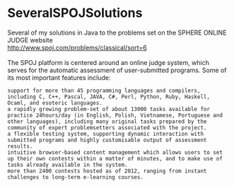 # SeveralSPOJSolutions
Several of my solutions in Java to the problems set on the SPHERE ONLINE JUDGE website<br />
http://www.spoj.com/problems/classical/sort=6
<br /><br />
The SPOJ platform is centered around an online judge system, which serves for the automatic assessment of user-submitted programs. Some of its most important features include:

    support for more than 45 programming languages and compilers, including C, C++, Pascal, JAVA, C#, Perl, Python, Ruby, Haskell, Ocaml, and esoteric languages.
    a rapidly growing problem-set of about 13000 tasks available for practice 24hours/day (in English, Polish, Vietnamese, Portuguese and other languages), including many original tasks prepared by the community of expert problemsetters associated with the project.
    a flexible testing system, supporting dynamic interaction with submitted programs and highly customisable output of assessment results.
    intuitive browser-based content management which allows users to set up their own contests within a matter of minutes, and to make use of tasks already available in the system.
    more than 2400 contests hosted as of 2012, ranging from instant challenges to long-term e-learning courses.
